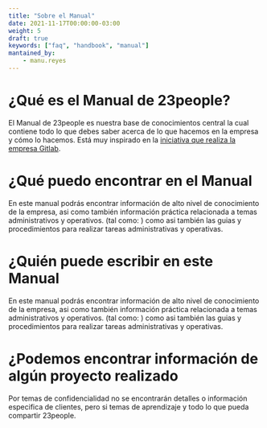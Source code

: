 ```yaml
---
title: "Sobre el Manual"
date: 2021-11-17T00:00:00-03:00
weight: 5
draft: true
keywords: ["faq", "handbook", "manual"]
mantained_by:
    - manu.reyes
---
```


# ¿Qué es el Manual de 23people?

El Manual de 23people es nuestra base de conocimientos central la cual contiene todo lo que debes saber acerca de lo que hacemos en la empresa y cómo lo hacemos. Está muy inspirado en la [iniciativa que realiza la empresa Gitlab](https://about.gitlab.com/handbook).

# ¿Qué puedo encontrar en el Manual

En este manual podrás encontrar información de alto nivel de conocimiento de la empresa, asi como también información práctica relacionada a temas administrativos y operativos. (tal como: ) como asi también las guias y procedimientos para realizar tareas administrativas y operativas.

# ¿Quién puede escribir en este Manual

En este manual podrás encontrar información de alto nivel de conocimiento de la empresa, asi como también información práctica relacionada a temas administrativos y operativos. (tal como: ) como asi también las guias y procedimientos para realizar tareas administrativas y operativas.

# ¿Podemos encontrar información de algún proyecto realizado

Por temas de confidencialidad no se encontrarán detalles o información especifica de clientes, pero si temas de aprendizaje y todo lo que pueda compartir 23people.
